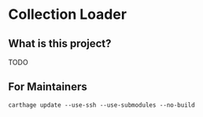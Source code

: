 # Collection Loader

## What is this project?
TODO

## For Maintainers
```
carthage update --use-ssh --use-submodules --no-build
```
